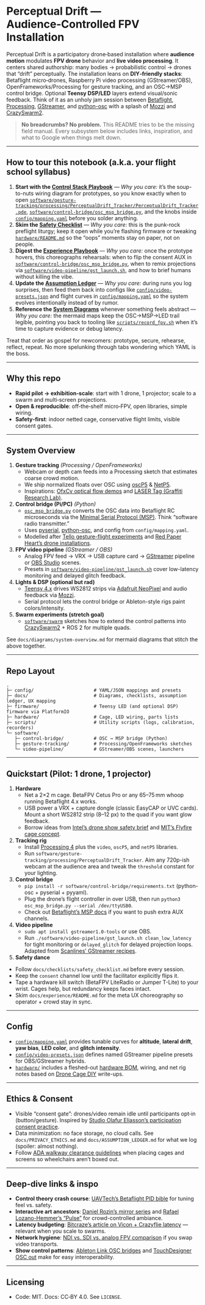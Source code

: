 # Perceptual Drift — Audience‑Controlled FPV Installation

Perceptual Drift is a participatory drone‑based installation where **audience motion** modulates **FPV drone** behavior and **live video processing**. It centers shared authorship: many bodies → probabilistic control → drones that “drift” perceptually. The installation leans on **DIY‑friendly stacks**: Betaflight micro‑drones, Raspberry Pi video processing (GStreamer/OBS), OpenFrameworks/Processing for gesture tracking, and an OSC→MSP control bridge. Optional **Teensy DSP/LED** layers extend visual/sonic feedback. Think of it as an unholy jam session between [Betaflight](https://betaflight.com/), [Processing](https://processing.org/), [GStreamer](https://gstreamer.freedesktop.org/), and [python-osc](https://pypi.org/project/python-osc/) with a splash of [Mozzi](https://sensorium.github.io/Mozzi/) and [CrazySwarm2](https://crazyswarm.readthedocs.io/).

> **No breadcrumbs? No problem.** This README tries to be the missing field manual. Every subsystem below includes links, inspiration, and what to Google when things melt down.

---

## How to tour this notebook (a.k.a. your flight school syllabus)

1. **Start with the [Control Stack Playbook](docs/control-stack-playbook.md)** — *Why you care:* it’s the soup-to-nuts wiring diagram for prototypes, so you know exactly when to open [`software/gesture-tracking/processing/PerceptualDrift_Tracker/PerceptualDrift_Tracker.pde`](software/gesture-tracking/processing/PerceptualDrift_Tracker/PerceptualDrift_Tracker.pde), [`software/control-bridge/osc_msp_bridge.py`](software/control-bridge/osc_msp_bridge.py), and the knobs inside [`config/mapping.yaml`](config/mapping.yaml) before you solder anything.
2. **Skim the [Safety Checklist](docs/checklists/safety_checklist.md)** — *Why you care:* this is the punk-rock preflight liturgy; keep it open while you’re flashing firmware or tweaking [`hardware/README.md`](hardware/README.md) so the “oops” moments stay on paper, not on people.
3. **Digest the [Experience Playbook](docs/experience/README.md)** — *Why you care:* once the prototype hovers, this choreographs rehearsals: when to flip the consent AUX in [`software/control-bridge/osc_msp_bridge.py`](software/control-bridge/osc_msp_bridge.py), when to remix projections via [`software/video-pipeline/gst_launch.sh`](software/video-pipeline/gst_launch.sh), and how to brief humans without killing the vibe.
4. **Update the [Assumption Ledger](docs/ASSUMPTION_LEDGER.md)** — *Why you care:* during runs you log surprises, then feed them back into configs like [`config/video-presets.json`](config/video-presets.json) and flight curves in [`config/mapping.yaml`](config/mapping.yaml) so the system evolves intentionally instead of by rumor.
5. **Reference the [System Diagrams](docs/diagrams/system-overview.md)** whenever something feels abstract — *Why you care:* the mermaid maps keep the OSC→MSP→LED trail legible, pointing you back to tooling like [`scripts/record_fpv.sh`](scripts/record_fpv.sh) when it’s time to capture evidence or debug latency.

Treat that order as gospel for newcomers: prototype, secure, rehearse, reflect, repeat. No more spelunking through tabs wondering which YAML is the boss.

---

## Why this repo
- **Rapid pilot → exhibition‑scale**: start with 1 drone, 1 projector; scale to a swarm and multi‑screen projections.
- **Open & reproducible**: off‑the‑shelf micro‑FPV, open libraries, simple wiring.
- **Safety‑first**: indoor netted cage, conservative flight limits, visible consent gates.

---

## System Overview
1. **Gesture tracking** *(Processing / OpenFrameworks)*
   - Webcam or depth cam feeds into a Processing sketch that estimates coarse crowd motion.
   - We ship normalized floats over OSC using [oscP5](https://www.sojamo.de/libraries/oscP5/) & [NetP5](https://www.sojamo.de/libraries/netP5/).
   - Inspirations: [OfxCv optical flow demos](https://github.com/kylemcdonald/ofxCv) and [LASER Tag (Graffiti Research Lab)](http://graffitiresearchlab.com/blog/projects/laser-tag/).
2. **Control bridge (Pi/PC)** *(Python)*
   - [`osc_msp_bridge.py`](software/control-bridge/osc_msp_bridge.py) converts the OSC data into Betaflight RC microseconds via the [Minimal Serial Protocol (MSP)](https://github.com/betaflight/betaflight.com/blob/master/docs/development/API/MSP-Extensions.md). Think “software radio transmitter.”
   - Uses [pyserial](https://pyserial.readthedocs.io/en/latest/), [python-osc](https://pypi.org/project/python-osc/), and config from `config/mapping.yaml`.
   - Modelled after [Tello gesture-flight experiments](https://github.com/kinivi/tello-gesture-control) and [Red Paper Heart’s drone installations](https://redpaperheart.com/).
3. **FPV video pipeline** *(GStreamer / OBS)*
   - Analog FPV feed → VRX → USB capture card → [GStreamer](https://gstreamer.freedesktop.org/documentation/) pipeline or [OBS Studio](https://obsproject.com/) scenes.
   - Presets in [`software/video-pipeline/gst_launch.sh`](software/video-pipeline/gst_launch.sh) cover low-latency monitoring and delayed glitch feedback.
4. **Lights & DSP (optional but rad)**
   - [Teensy 4.x](https://www.pjrc.com/teensy/) drives WS2812 strips via [Adafruit NeoPixel](https://github.com/adafruit/Adafruit_NeoPixel) and audio feedback via [Mozzi](https://sensorium.github.io/Mozzi/).
   - Serial protocol lets the control bridge or Ableton-style rigs paint colors/intensity.
5. **Swarm experiments (stretch goal)**
   - [`software/swarm`](software/swarm) sketches how to extend the control patterns into [CrazySwarm2](https://crazyswarm.readthedocs.io/) + ROS 2 for multiple quads.

See `docs/diagrams/system-overview.md` for mermaid diagrams that stitch the above together.

---

## Repo Layout
```
.
├─ config/                      # YAML/JSON mappings and presets
├─ docs/                        # Diagrams, checklists, assumption ledger, UX mapping
├─ firmware/                    # Teensy LED (and optional DSP) firmware via PlatformIO
├─ hardware/                    # Cage, LED wiring, parts lists
├─ scripts/                     # Utility scripts (logs, calibration, recorders)
└─ software/
   ├─ control-bridge/           # OSC → MSP bridge (Python)
   ├─ gesture-tracking/         # Processing/OpenFrameworks sketches
   └─ video-pipeline/           # GStreamer/OBS scenes, launchers
```

---

## Quickstart (Pilot: 1 drone, 1 projector)
1. **Hardware**
   - Net a 2×2 m cage. BetaFPV Cetus Pro or any 65–75 mm whoop running Betaflight 4.x works.
   - USB power a VRX + capture dongle (classic EasyCAP or UVC cards). Mount a short WS2812 strip (8–12 px) to the quad if you want glow feedback.
   - Borrow ideas from [Intel’s drone show safety brief](https://www.intel.com/content/www/us/en/support/articles/000026520/drones.html) and [MIT’s Flyfire cage concept](https://senseable.mit.edu/flyfire/).
2. **Tracking rig**
   - Install [Processing 4](https://processing.org/download) plus the `video`, `oscP5`, and `netP5` libraries.
   - Run `software/gesture-tracking/processing/PerceptualDrift_Tracker`. Aim any 720p-ish webcam at the audience area and tweak the `threshold` constant for your lighting.
3. **Control bridge**
   - `pip install -r software/control-bridge/requirements.txt` (python-osc + pyserial + pyyaml).
   - Plug the drone’s flight controller in over USB, then run `python3 osc_msp_bridge.py --serial /dev/ttyUSB0`.
   - Check out [Betaflight’s MSP docs](https://github.com/betaflight/betaflight.com/blob/master/docs/development/API/MSP-Extensions.md) if you want to push extra AUX channels.
4. **Video pipeline**
   - `sudo apt install gstreamer1.0-tools` or use OBS.
   - Run `./software/video-pipeline/gst_launch.sh clean_low_latency` for tight monitoring or `delayed_glitch` for delayed projection loops. Adapted from [Scanlines’ GStreamer recipes](https://scanlines.xyz/t/gstreamer-recipes/1414).
5. **Safety dance**
- Follow `docs/checklists/safety_checklist.md` before every session.
- Keep the `consent` channel low until the facilitator explicitly flips it.
- Tape a hardware kill switch (BetaFPV LiteRadio or Jumper T-Lite) to your wrist. Cages help, but redundancy keeps faces intact.
- Skim `docs/experience/README.md` for the meta UX choreography so operator + crowd stay in sync.

---

## Config
- [`config/mapping.yaml`](config/mapping.yaml) provides tunable curves for **altitude**, **lateral drift**, **yaw bias**, **LED color**, and **glitch intensity**.
- [`config/video-presets.json`](config/video-presets.json) defines named GStreamer pipeline presets for OBS/GStreamer hybrids.
- [`hardware/`](hardware) includes a fleshed-out [hardware BOM](hardware/README.md), wiring, and net rig notes based on [Drone Cage DIY](https://hackaday.io/project/19102-drone-safety-cage) write-ups.

---

## Ethics & Consent
- Visible “consent gate”: drones/video remain idle until participants opt‑in (button/gesture). Inspired by [Studio Olafur Eliasson’s participation consent practice](https://www.theartnewspaper.com/2019/07/09/olafur-eliasson-introduces-participation-consent-forms-to-new-tate-modern-show).
- Data minimization: no face storage, no cloud calls. See `docs/PRIVACY_ETHICS.md` and `docs/ASSUMPTION_LEDGER.md` for what we log (spoiler: almost nothing).
- Follow [ADA walkway clearance guidelines](https://www.access-board.gov/ada/chapter-4-accessible-routes/#403-walking-surfaces) when placing cages and screens so wheelchairs aren’t boxed out.

---

## Deep-dive links & inspo
- **Control theory crash course**: [UAVTech’s Betaflight PID bible](https://www.uavtech.com/pids) for tuning feel vs. safety.
- **Interactive art ancestors**: [Daniel Rozin’s mirror series](http://smoothware.com/danny/woodenmirror.html) and [Rafael Lozano-Hemmer’s “Pulse”](https://www.lozano-hemmer.com/pulse_room.php) for crowd-controlled ambiance.
- **Latency budgeting**: [Bitcraze’s article on Vicon + Crazyflie latency](https://www.bitcraze.io/2020/05/latency-in-position-control-with-motion-capture/) — relevant when you scale to swarms.
- **Network hygiene**: [NDI vs. SDI vs. analog FPV comparison](https://www.ptzoptics.com/guides/ndi/) if you swap video transports.
- **Show control patterns**: [Ableton Link OSC bridges](https://github.com/ideoforms/link-python) and [TouchDesigner OSC out](https://docs.derivative.ca/OSC_Out_DAT) make for easy interoperability.

---

## Licensing
- Code: MIT. Docs: CC‑BY 4.0. See `LICENSE`.

